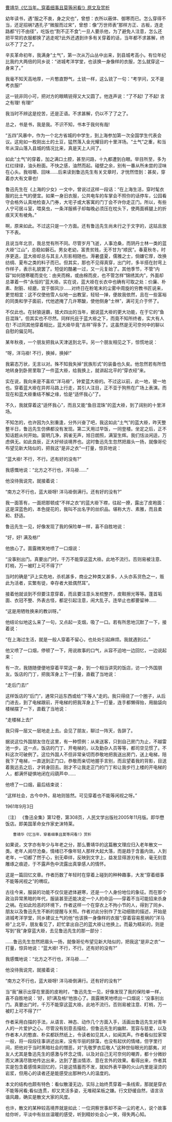 [曹靖华《忆当年，穿着细事且莫等闲看!》原文及赏析](https://www.vrrw.net/wx/10759.html)

幼年读书，遇“服之不衷，身之灾也”，曾想：衣所以蔽体、御寒而已。怎么穿得不当，还足招祸?遇孔子“微服而过宋”，曾想：像“万世师表”那样方正、古板，连走路都“行不由径”，吃饭也“割不正不食”;一旦人要杀他，为了避免人注意，怎么还把平常的衣服都换了逃走呢?此外还遇到许多有关穿着的话，当年都不求甚解，终以不了了之了。

辛亥革命初年，我满身“土气”，第一次从万山丛中出来，到县城考高小。有位年纪比我约大两倍的同乡说：“进城考洋学堂，也该换一身像样的衣服，怎么就穿这一身来了。”

我毫不知天高地厚，一片憨直野气，土铳一样，这么铳了一句：“考学问，又不是考衣服!”

这一铳非同小可，把对方的眼睛铳得又大又圆了。他连声说：“了不起! 了不起! 言之有理! 有理!”

我当时不辨这是挖苦，还是正语。不求甚解，仍以不了了之了。

总之，书是书，我是我。不识不知，书本于我何有哉!



“五四”风暴中，作为一个北方省城的中学生，到上海参加第一次全国学生代表会议。这宛如一枚刚出土的土豆，猛然落入金光耀目的十里洋场。“土气”之重，和当年从深山落入县城的情况比来，真是天上人间了。

如此“土气”的穿着，加之满口土腔，甚至问路，十九都遭到白眼。举目所至，多为红红绿绿，油头粉面。不快之感，油然而起。碰壁之余，别有一番从所未尝的涩味在心头。我咀嚼、回味……后来读到鲁迅先生有关文章时，才恍然悟到：甚矣，穿着亦大有文章也!

鲁迅先生在《上海的少女》一文中，曾说过这样一段话：“在上海生活，穿时髦衣服的比土气的便宜。如果一身旧衣服，公共电车的车掌会不照你的话停车，公园看守会格外认真地检查入门券，大宅子或大客寓的门丁会不许你走正门。所以，有些人宁可居斗室，喂臭虫，一条洋服裤子却每晚必须压在枕头下，使两面裤腿上的折痕天天有棱角。”

啊，原来如此。不过这只是一个方面。还有鲁迅先生尚未行之于文字的，这姑且放下不表。

且说当年北京，我总觉有所不同。尽管岁月飞逝，人事沧桑，而阴丹士林一类的蓝大褂“江山”，总稳如磐石。男女老幼，富贵贫贱，无不甘为“顺民”。春夏秋冬，时序更迭，蓝大褂却总与其主人形影相随也。溽暑盛夏，儒雅之士，倘嫌它厚，改换纺绸、夏布之类的料子而已。但其实，那也不见得真穿，出门时，多半搭在肘弯上作样子，表示礼貌罢了。短促的酷暑一过，又一元复始了。其他季节，不管“内容”如何随寒暖而变化：由夹而棉，或由棉而皮，也不管怎样“锦绣其内”，外面却总罩着一件“永恒的”蓝大褂。实在说，蓝大褂在长衣中也确有可取之处：价廉、朴素、耐脏、经磨，宜于御风沙……对终日在粉笔末的尘雾中周旋的穷教书匠说来，更觉相宜：这不仅使他雪人似地一出教室，轻轻一掸，便故我依然，且在一些富裕的同类和学子面前，代他遮掩了几许寒酸，使他侧身“士林”，满可无介于怀了。

不仅此也。在豺狼逞霸，猎犬四出的当年，据说蓝大褂的更大功能，在于它的“鱼目混珠”。但其实也不尽然。同样托庇于蓝大褂之下，而竟不知所终者，实大有人在! 不过同其他穿着相比，蓝大褂毕竟“吉祥”得多了。这虽然是无可奈何中的聊以自慰的偏见呵。

某年秋夜，一个朋友把我从天津送到北平。另一个朋友相见之下，惊慌地说：

“呀，洋马褂! 不行，换掉，换掉!”

我窘态万状，无言以对。殊不知我失掉“民族形式”的装备也久矣。他忽然若有所悟地转身到卧房里取了一件蓝大褂，给我换上，就讲起北平的“穿衣经”来。

实在说，我向来是不喜欢“洋马褂”，钟爱蓝大褂的。不过这以前，此一地，彼一地也。穿着蓝大褂在异邦马路上行走，其引人注目，正不亚于狗熊在广场上表演。而现在和蓝大褂重结不解之缘，恰是“适怀我心”了。

不久，我就穿着这“适怀我心”，而且又能“鱼目混珠”的蓝大褂，到了阔别的十里洋场。

不知怎的，也许因为久别重逢，分外兴奋了吧，我这如此“土气”的蓝大褂，昨天整整半日，鲁迅先生仿佛都没有发现。第二天用过早饭，一同登楼。坐定之后，正不知话题从何开始。窗明几净，鸦雀无声，旭日朗照，满室生辉。我们恬淡闲适，万虑俱无。如此良辰，正大好倾谈境界也。这时鲁迅先生忽然把眉头一扬，就像哥伦布望见新大陆似的，把我这“是非之衣”一打量，惊异地说：

“蓝大褂! 不行，不行。还有好的没有?”

我感慨地说：“北方之不行也，洋马褂……”

他没待我说完，就接着说：

“南方之不行也，蓝大褂呀! 洋马褂倒满行。还有好的没有?”

我一面答有，一面把那顿成“不祥之衣”的蓝大褂下襟，往起一撩，露出了皮袍面：这是深蓝色的，本色提花的，我叫不出名字的丝织品。堪称大方、素雅，而且柔和、舒适。

鲁迅先生一见，好像发现了我的保险单一样，喜不自胜地说：

“好，好! 满及格!”

他放心了。面露微笑地喷了一口烟说：

“没事别出门。真要出门时，千万不能穿这蓝大褂。此地不流行。否则易被注意、盯梢，万一被盯上可不得了!”

当时的确是“沪上实危地，杀机甚多，商业之种类又甚多，人头亦系货色之一，贩此为活者，实繁有徒，幸存者大抵偶然耳”。

接着他就谈到不但要注意穿着，而且要注意头发梳整齐，皮鞋擦光等等。蓬首垢面、衣冠不整、外表古怪，都足引起注意，闹大乱子。连举止也都要留神……

“这是用牺牲换来的教训呀。”

他结论似地这么来了一句，又点起一支烟，吸了一口。若有所思地沉默了一下，接着说：

“在上海过生活，就是一般人穿着不留心，也处处引起麻烦。我就遇到过。”

他又喷了一口烟，停顿了一下，用说故事的口气，从容不迫地一边回忆，一边说起来：

有一次，我随随便便地穿着平常这一身，到一个相当讲究的饭店，访一个外国朋友。饭店的门丁，把我浑身上下一打量，直截了当地说：

“走后门去!”

这样饭店的“后门”，通常只运东西或给“下等人”走的。我只得绕了一个圈子，从后门进去，到了电梯跟前，开电梯的把我浑身上下一打量，连手都懒得抬，用脑袋向楼梯摆了一下，直截了当地说：

“走楼梯上去!”

我只得一层又一层地走上去。会见了朋友，聊过一阵天，告辞了。

据说这位外国朋友住在这里，有一种惯例：从来送客，只到自己房门为止，不越雷池一步。这一点，饭店的门丁、开电梯的，以及勤杂人员等等，都司空见惯了。不料这次可破例了。这位外国人不但非常亲切而恭敬地把我送出房门，送上电梯，陪我下了电梯，一直送到正门口，恭敬而亲切地握手言别，而且望着我的背影，目送着我远去之后，才转身回去。刚才不让我走正门的门丁和让我步行上楼的开电梯的人，都满怀疑惧地闭在闷葫芦中……

他喷了一口烟，最后结束说：

“这样社会，古今中外，易地则皆然。可见穿着也不能等闲视之呀。”

1961年9月3日

〔注〕 《鲁迅全集》第12卷，第308页，人民文学出版社2005年11月版。即华懋饭店。即美国革命女作家史沫特莱。

	　　曹靖华《忆当年，穿着细事且莫等闲看!》赏析

如果说，文字亦有年少与年老之分，那么曹靖华的这篇散文理应归入老年散文一类。老年人阅尽沧桑，情绪已不像年轻人那样大起大落，而是趋于含蓄内敛。人到老年，一切都了然于心，别无牵绊，反映到文字上，益发显得游刃有余，毫无刻意雕琢之痕迹，于不露声色中流露出真挚感人的情怀。

这是一篇回忆文章。作者历数了年轻时在穿着上碰到的种种趣事，大发“穿着细事不能等闲视之”的喟叹。

古往今来，服装的功能不仅仅是遮体避寒，还是一个人身份地位的象征。而在那个政治异常黑暗的年代，服装甚至还能决定一个人的命运——穿着不当可能招来杀身之祸。在如此险恶的环境下，作者这样一个在穿衣上不拘小节的人，得到了同乡、朋友以及鲁迅先生不断的提醒与关照。作者对此分别作了生动细致的描述，开始是进城考洋学堂，同乡建议土气的他“也该换一身像样的衣服”;穿着容易惹祸的“洋马褂”上北平，朋友看见了，赶忙拿出自己的蓝大褂让他换上。而最为精彩的，则是写到“我”身穿蓝大褂，去见鲁迅先生的那一部分：

……鲁迅先生忽然把眉头一扬，就像哥伦布望见新大陆似的，把我这“是非之衣”一打量，惊异地说：“蓝大褂! 不行，不行。还有好的没有?”

我感慨地说：“北方之不行也，洋马褂……”

他没待我说完，就接着说：

“南方之不行也，蓝大褂呀! 洋马褂倒满行。还有好的没有?”

当“我”展示出穿在里面的皮袍时，“鲁迅先生一见，好像发现了我的保险单一样，喜不自胜地说：‘好，好!满及格!’他放心了。面露微笑地喷出一口烟说：‘没事别出门。真要出门时，千万不能穿这蓝大褂。此地不流行。否则易被注意、盯梢，万一被盯上可不得了!’”

作者采用白描的手法，从语言、神态、动作几个方面入手，活画出鲁迅先生对青年人的一片爱护之心。尽管没有刻意去描绘，但鲁迅先生的幽默、宽容与慈爱，以及作者本人的憨直、朴实都跃然纸上，令读者如见其人，如闻其声。作者看似拉家常一般，将一段段往事讲述出来，没有华丽的辞藻，也没有起伏的情绪，但字里行间，把他对于当时黑暗社会的憎恶，对“先敬罗衣后敬人”这种世俗眼光的鄙夷，对友人尤其是鲁迅先生的感激与怀念之情，以及对自己无可奈何的嘲弄，都十分微妙而又淋漓尽致地传达出来，达到了墨淡情浓、意在言外的效果。看得出来，作者其实是包含着感情来回忆的，只是这情蓄而不发，就如外表平静的火山内里是滚烫的岩浆，但用心的读者还是能感受出那种灼人的温度的。

本文的结构也颇有特色：看似散漫无边，实际上始终贯穿着一条线索，那就是穿衣不能等闲看;看似连贯，却又灵活多姿，无堆砌呆板之嫌。行文舒缓自然，语言诙谐风趣，确实是散文大家的风度。

也许，散文的某种较高境界就是如此：一位洞察世事却不染一尘的老人，说个故事给你听，平淡中有丝丝温暖的感受，听到精妙处会心一笑，得失两心知。

